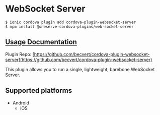 # WebSocket Server

```text
$ ionic cordova plugin add cordova-plugin-websocket-server
$ npm install @oneserve-cordova-plugins/web-socket-server
```

## [Usage Documentation](https://oneserve.gitbook.io/oneserve-cordova-plugins/plugins/web-socket-server/)

Plugin Repo: [https://github.com/becvert/cordova-plugin-websocket-server](https://github.com/becvert/cordova-plugin-websocket-server)

This plugin allows you to run a single, lightweight, barebone WebSocket Server.

## Supported platforms

* Android
  * iOS

